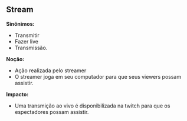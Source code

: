 ## Stream

**Sinônimos:** 
* Transmitir 
* Fazer live
* Transmissão.

**Noção:** 
* Ação realizada pelo streamer
* O streamer joga em seu computador para que seus viewers possam assistir.

**Impacto:**
* Uma transmição ao vivo é disponibilizada na twitch para que os espectadores possam assistir.